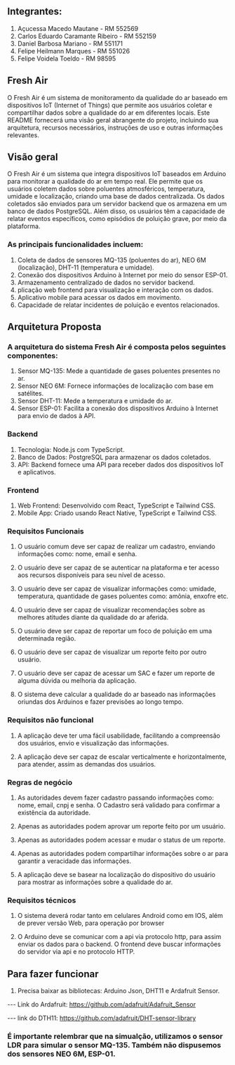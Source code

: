 ## Integrantes:

1. Açucessa Macedo Mautane - RM 552569
2. Carlos Eduardo Caramante Ribeiro - RM 552159
3. Daniel Barbosa Mariano - RM 551171
4. Felipe Heilmann Marques - RM 551026
5. Felipe Voidela Toeldo - RM 98595

## Fresh Air

O Fresh Air é um sistema de monitoramento da qualidade do ar baseado em dispositivos IoT (Internet of Things) que permite aos usuários coletar e compartilhar dados sobre a qualidade do ar em diferentes locais. Este README fornecerá uma visão geral abrangente do projeto, incluindo sua arquitetura, recursos necessários, instruções de uso e outras informações relevantes.


## Visão geral

O Fresh Air é um sistema que integra dispositivos IoT baseados em Arduino para monitorar a qualidade do ar em tempo real. Ele permite que os usuários coletem dados sobre poluentes atmosféricos, temperatura, umidade e localização, criando uma base de dados centralizada. Os dados coletados são enviados para um servidor backend que os armazena em um banco de dados PostgreSQL. Além disso, os usuários têm a capacidade de relatar eventos específicos, como episódios de poluição grave, por meio da plataforma.

### As principais funcionalidades incluem:

1. Coleta de dados de sensores MQ-135 (poluentes do ar), NEO 6M (localização), DHT-11 (temperatura e umidade).
2. Conexão dos dispositivos Arduino à Internet por meio do sensor ESP-01.
3. Armazenamento centralizado de dados no servidor backend.
4. plicação web frontend para visualização e interação com os dados.
5. Aplicativo mobile para acessar os dados em movimento.
6. Capacidade de relatar incidentes de poluição e eventos relacionados.

## Arquitetura Proposta

### A arquitetura do sistema Fresh Air é composta pelos seguintes componentes:

1. Sensor MQ-135: Mede a quantidade de gases poluentes presentes no ar.
2. Sensor NEO 6M: Fornece informações de localização com base em satélites.
3. Sensor DHT-11: Mede a temperatura e umidade do ar.
4. Sensor ESP-01: Facilita a conexão dos dispositivos Arduino à Internet para envio de dados à API.

### Backend
1. Tecnologia: Node.js com TypeScript.
2. Banco de Dados: PostgreSQL para armazenar os dados coletados.
3. API: Backend fornece uma API para receber dados dos dispositivos IoT e aplicativos.

### Frontend
1. Web Frontend: Desenvolvido com React, TypeScript e Tailwind CSS.
2. Mobile App: Criado usando React Native, TypeScript e Tailwind CSS.

### Requisitos Funcionais

1. O usuário comum deve ser capaz de realizar um cadastro, enviando informações como: nome, email e senha.

2. O usuário deve ser capaz de se autenticar na plataforma e ter acesso aos recursos disponíveis para seu nível de acesso.

3. O usuário deve ser capaz de visualizar informações como: umidade, temperatura, quantidade de gases poluentes como: amônia, enxofre etc.

4. O usuário deve ser capaz de visualizar recomendações sobre as melhores atitudes diante da qualidade do ar aferida.

5. O usuário deve ser capaz de reportar um foco de poluição em uma determinada região.

6. O usuário deve ser capaz de visualizar um reporte feito por outro usuário. 

7. O usuário deve ser capaz de acessar um SAC e fazer um reporte de alguma dúvida ou melhoria da aplicação.

8. O sistema deve calcular a qualidade do ar baseado nas informações oriundas dos Arduinos e fazer previsões ao longo tempo.

### Requisitos não funcional

1. A aplicação deve ter uma fácil usabilidade, facilitando a compreensão dos usuários, envio e visualização das informações.

2. A aplicação deve ser capaz de escalar verticalmente e horizontalmente, para atender, assim as demandas dos usuários.

### Regras de negócio

1. As autoridades devem fazer cadastro passando informações como: nome, email, cnpj e senha.
O Cadastro será validado para confirmar a existência da autoridade.

2. Apenas as autoridades podem aprovar um reporte feito por um usuário.

3. Apenas as autoridades podem acessar e mudar o status de um reporte.

4. Apenas as autoridades podem compartilhar informações sobre o ar para garantir a veracidade das informações.

5. A aplicação deve se basear na localização do dispositivo do usuário para mostrar as informações sobre a qualidade do ar.

### Requisitos técnicos

1. O sistema deverá rodar tanto em celulares Android como em IOS, além de prever versão Web, para operação por browser

2. O Arduino deve se comunicar com a api via protocolo http, para assim enviar os dados para o backend. 
O frontend deve buscar informações do servidor via api e no protocolo HTTP.

## Para fazer funcionar

1. Precisa baixar as bibliotecas: Arduino Json, DHT11 e Ardafruit Sensor.

--- Link do Ardafruit: https://github.com/adafruit/Adafruit_Sensor

--- link do DTH11: https://github.com/adafruit/DHT-sensor-library 

### É importante relembrar que na simualção, utilizamos o sensor LDR para simular o sensor MQ-135. Também não dispusemos dos sensores NEO 6M, ESP-01.